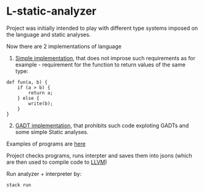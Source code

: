 # L-static-analyzer

Project was initially intended to play with different type systems imposed on the language and static analyses. 

Now there are 2 implementations of language 
1) [Simple implementation](src/Intermediate), that does not improse such requirements as for example - requirement for the function to return values of the same type: 

```
def fun(a, b) {
    if (a > b) {
        return a;
    } else {
        write(b);
    }
}
```

2) [GADT implementation](src/Typed), that prohibits such code exploting GADTs and some simple Static analyses.

Examples of programs are [here](examples/valid_programs)

Project checks programs, runs interpter and saves them into jsons (which are then used to compile code to [LLVM](https://github.com/alex28sh/LLVM/))

Run analyzer + interpreter by: 
```
stack run
```